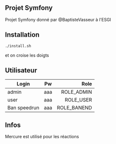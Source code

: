 ## Projet Symfony

Projet Symfony donné par @BaptisteVasseur à l'ESGI

## Installation

```bash
./install.sh
```
et on croise les doigts

## Utilisateur

| Login        |      Pw       |  Role       |
|--------------|:-------------:|------------:|
| admin        |  aaa          | ROLE_ADMIN  |
| user         |  aaa          | ROLE_USER   |
| Ban speedrun |  aaa          | ROLE_BANEND |


## Infos

Mercure est utilisé pour les réactions

